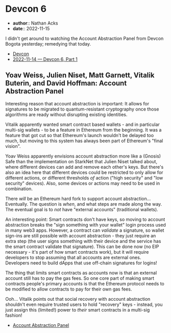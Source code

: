 # Devcon 6

* **author**:: Nathan Acks
* **date**:: 2022-11-15

I didn't get around to watching the Account Abstraction Panel from Devcon Bogota yesterday; remedying that today.

* [Devcon](https://devcon.org/)
* [2022-11-14 — Devcon 6, Part 1](2022-11-14-devcon-6.md)

## Yoav Weiss, Julien Niset, Matt Garnett, Vitalik Buterin, and David Hoffman: Account Abstraction Panel

Interesting reason that account abstraction is important: It allows for signatures to be migrated to quantum-resistant cryptography once those algorithms are ready without disrupting existing identities.

Vitalik apparently wanted smart contract based wallets - and in particular multi-sig wallets - to be a feature in Ethereum from the beginning. It was a feature that got cut so that Ethereum's launch wouldn't be delayed too much, but moving to this system has always been part of Ethereum's "final vision".

Yoav Weiss apparently envisions account abstraction more like a (Gnosis) Safe than the implementation on StarkNet that Julien Niset talked about, where different devices can add and remove each other's keys. But there's also an idea here that different devices could be restricted to only allow for different actions, or different thresholds *of* action ("high security" and "low security" devices). Also, some devices or actions may need to be used in combination.

There *will* be an Ethereum hard fork to support account abstraction… Eventually. The question is *when*, and what steps are made along the way. The eventual goal is to *not* have "external accounts" (traditional wallets).

An interesting point: Smart contracts don't have keys, so moving to account abstraction breaks the "sign something with your wallet" login process used in many web3 apps. However, a contract can *validate* a signature, so wallet sign-ins are still possible with account abstraction - they just require an extra step (the user signs something with their device and the service has the smart contract validate that signature). This can be done now (no EIP necessary - it's part of how smart contracts work), but it will require developers to stop assuming that all accounts are external ones. Developers need to build dApps that use off-chain signatures for logins!

The thing that limits smart contracts as accounts now is that an external account still has to pay the gas fees. So one core part of making smart contracts people's primary accounts is that the Ethereum protocol needs to be modified to allow contracts to pay for their own gas fees.

Ooh… Vitalik points out that social recovery with account abstraction shouldn't even require trusted users to hold "recovery" keys - instead, you just assign this (limited!) power to *their* smart contracts in a multi-sig fashion!

* [Account Abstraction Panel](https://archive.devcon.org/archive/watch/6/account-abstraction-panel/)
